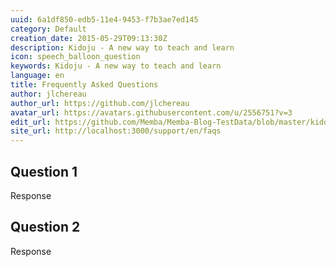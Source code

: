 ```yaml
---
uuid: 6a1df850-edb5-11e4-9453-f7b3ae7ed145
category: Default
creation_date: 2015-05-29T09:13:30Z
description: Kidoju - A new way to teach and learn
icon: speech_balloon_question
keywords: Kidoju - A new way to teach and learn
language: en
title: Frequently Asked Questions
author: jlchereau
author_url: https://github.com/jlchereau
avatar_url: https://avatars.githubusercontent.com/u/2556751?v=3
edit_url: https://github.com/Memba/Memba-Blog-TestData/blob/master/kidoju/en/pages/faqs.md
site_url: http://localhost:3000/support/en/faqs
---
```

## Question 1
Response

## Question 2
Response
